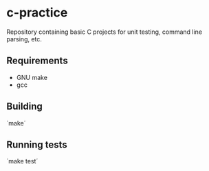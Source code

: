 # c-practice
Repository containing basic C projects for unit testing, command line parsing, etc.

## Requirements
 - GNU make
 - gcc
 
 ## Building
 ´make´
 
 ## Running tests
 ´make test´
